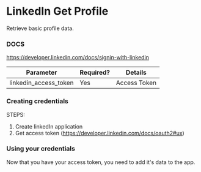 # LinkedIn Get Profile
Retrieve basic profile data.

### DOCS
https://developer.linkedin.com/docs/signin-with-linkedin

Parameter|Required?|Details
---------|---------|-------
linkedin_access_token | Yes | Access Token

### Creating credentials

STEPS:

1. Create linkedIn application
1. Get access token (https://developer.linkedin.com/docs/oauth2#ux)

### Using your credentials

Now that you have your access token, you need to add it's data to the app.
